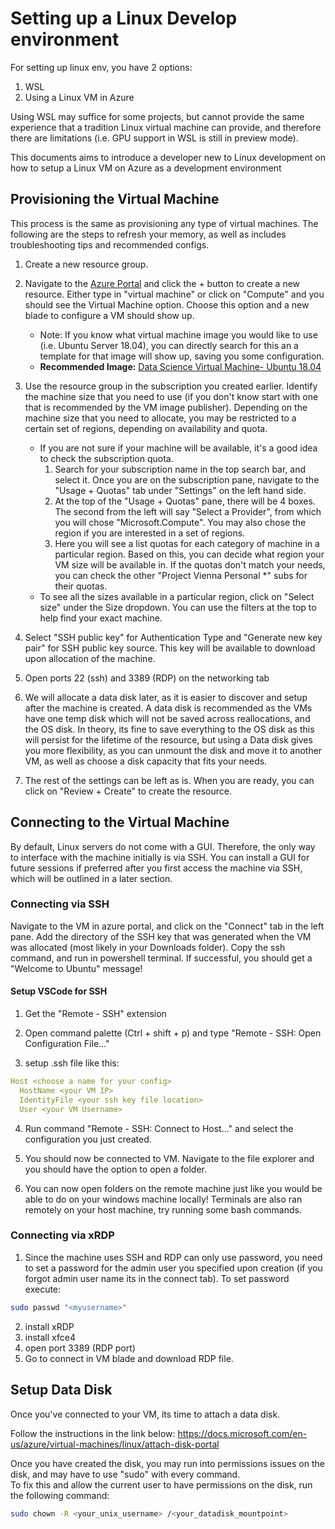 # Setting up a Linux Develop environment

For setting up linux env, you have 2 options:

1. WSL
2. Using a Linux VM in Azure

Using WSL may suffice for some projects, but cannot provide the same experience that a tradition Linux virtual machine can provide, and therefore there are limitations (i.e. GPU support in WSL is still in preview mode).

This documents aims to introduce a developer new to Linux development on how to setup a Linux VM on Azure as a development environment

## Provisioning the Virtual Machine

This process is the same as provisioning any type of virtual machines. The following are the steps to refresh your memory, as well as includes troubleshooting tips and recommended configs.

1. Create a new resource group.

2. Navigate to the [Azure Portal](https://ms.portal.azure.com/) and click the + button to create a new resource. Either type in "virtual machine" or click on "Compute" and you should see the Virtual Machine option. Choose this option and a new blade to configure a VM should show up.
    - Note: If you know what virtual machine image you would like to use (i.e. Ubuntu Server 18.04), you can directly search for this an a template for that image will show up, saving you some configuration.
    - **Recommended Image:** [Data Science Virtual Machine- Ubuntu 18.04](https://ms.portal.azure.com/#create/microsoft-dsvm.ubuntu-18041804)

3. Use the resource group in the subscription you created earlier. Identify the machine size that you need to use (if you don't know start with one that is recommended by the VM image publisher). Depending on the machine size that you need to allocate, you may be restricted to a certain set of regions, depending on availability and quota. 
    - If you are not sure if your machine will be available, it's a good idea to check the subscription quota. 
        1. Search for your subscription name in the top search bar, and select it. Once you are on the subscription pane, navigate to the "Usage + Quotas" tab under "Settings" on the left hand side. 
        2. At the top of the "Usage + Quotas" pane, there will be 4 boxes. The second from the left will say "Select a Provider", from which you will chose "Microsoft.Compute". You may also chose the region if you are interested in a set of regions.
        3. Here you will see a list quotas for each category of machine in a particular region. Based on this, you can decide what region your VM size will be available in. If the quotas don't match your needs, you can check the other "Project Vienna Personal *" subs for their quotas.
    - To see all the sizes available in a particular region, click on "Select size" under the Size dropdown. You can use the filters at the top to help find your exact machine.

4. Select "SSH public key" for Authentication Type and "Generate new key pair" for SSH public key source. This key will be available to download upon allocation of the machine.

5. Open ports 22 (ssh) and 3389 (RDP) on the networking tab

6. We will allocate a data disk later, as it is easier to discover and setup after the machine is created. A data disk is recommended as the VMs have one temp disk which will not be saved across reallocations, and the OS disk. In theory, its fine to save everything to the OS disk as this will persist for the lifetime of the resource, but using a Data disk gives you more flexibility, as you can unmount the disk and move it to another VM, as well as choose a disk capacity that fits your needs. 

7. The rest of the settings can be left as is. When you are ready, you can click on "Review + Create" to create the resource.

## Connecting to the Virtual Machine

By default, Linux servers do not come with a GUI. Therefore, the only way to interface with the machine initially is via SSH. You can install a GUI for future sessions if preferred after you first access the machine via SSH, which will be outlined in a later section.

### Connecting via SSH

Navigate to the VM in azure portal, and click on the "Connect" tab in the left pane. Add the directory of the SSH key that was generated when the VM was allocated (most likely in your Downloads folder). Copy the ssh command, and run in powershell terminal. If successful, you should get a "Welcome to Ubuntu" message!

#### Setup VSCode for SSH

1. Get the "Remote - SSH" extension
2. Open command palette (Ctrl + shift + p) and type "Remote - SSH: Open Configuration File..."

3. setup .ssh file like this:  

```yml
Host <choose a name for your config>
  HostName <your VM IP>
  IdentityFile <your ssh key file location>
  User <your VM Username>
```

4. Run command "Remote - SSH: Connect to Host..." and select the configuration you just created.

5. You should now be connected to VM. Navigate to the file explorer and you should have the option to open a folder. 

6. You can now open folders on the remote machine just like you would be able to do on your windows machine locally! Terminals are also ran remotely on your host machine, try running some bash commands.

### Connecting via xRDP

1. Since the machine uses SSH and RDP can only use password, you need to set a password for the admin user you specified upon creation (if you forgot admin user name its in the connect tab). To set password execute: 
```sh
sudo passwd "<myusername>"
```
2. install xRDP
3. install xfce4
4. open port 3389 (RDP port)
5. Go to connect in VM blade and download RDP file.

## Setup Data Disk

Once you've connected to your VM, its time to attach a data disk.
 
Follow the instructions in the link below:
https://docs.microsoft.com/en-us/azure/virtual-machines/linux/attach-disk-portal

Once you have created the disk, you may run into permissions issues on the disk, and may have to use "sudo" with every command.  
To fix this and allow the current user to have permissions on the disk, run the following command:  
```sh
sudo chown -R <your_unix_username> /<your_datadisk_mountpoint>
```